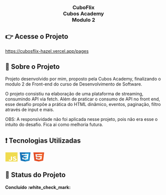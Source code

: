 <div align="center">
	<h3>CuboFlix <br>Cubos Academy <br>Modulo 2</h3>
</div>

## :point_right: Acesse o Projeto
https://cubosflix-hazel.vercel.app/pages


## :dart: Sobre o Projeto
Projeto desenvolvido por mim, proposto pela Cubos Academy, finalizando o modulo 2 de Front-end do curso de Desenvolvimento de Software.

O projeto consistiu na elaboração de uma plataforma de streaming, consumindo API via fetch.
Além de praticar o consumo de API no front end, esse desafio propõe a prática do HTML dinâmico, eventos, paginação, filtro através de input e mais.

OBS: A responsividade não foi aplicada nesse projeto, pois não era esse o intuito do desafio. Fica ai como melhoria futura.
## ❗ Tecnologias Utilizadas

  <div style="display: inline_block">
  <img align="center" alt="jl-Js" height="30" width="40" src="https://raw.githubusercontent.com/devicons/devicon/master/icons/javascript/javascript-plain.svg">
  <img align="center" alt="jl-CSS" height="30" width="40" src="https://raw.githubusercontent.com/devicons/devicon/master/icons/css3/css3-original.svg">
  <img align="center" alt="jl-HTML" height="30" width="40" src="https://raw.githubusercontent.com/devicons/devicon/master/icons/html5/html5-original.svg">  
  </div>
  


## :running: Status do Projeto

<h4 align="left">
Concluído :white_check_mark:
	
</h4>

